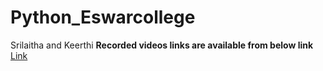 # Python_Eswarcollege
Srilaitha and Keerthi
**Recorded videos links are available from below link**
[Link](https://docs.google.com/document/d/13Ry4hpKg-57nywe0Le7rUZR5P5uhXiO5u7Bb3ydyiaY/edit)
